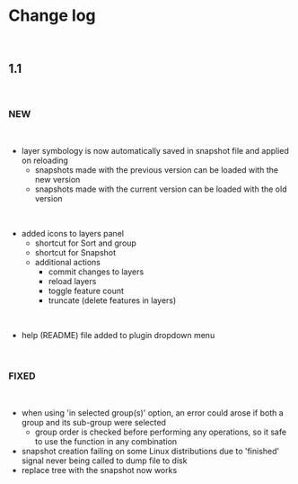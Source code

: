 # Change log
&nbsp;  
## 1.1
&nbsp;  
###  NEW
&nbsp;  
- layer symbology is now automatically saved in snapshot file and applied on reloading  
    + snapshots made with the previous version can be loaded with the new version  
    + snapshots made with the current version can be loaded with the old version  
<!-- -->
&nbsp;  
- added icons to layers panel
    + shortcut for Sort and group
    + shortcut for Snapshot
    + additional actions
        - commit changes to layers
        - reload layers
        - toggle feature count
        - truncate (delete features in layers)
<!-- -->
&nbsp;   
- help (README) file added to plugin dropdown menu   
<!-- -->
&nbsp;  
### FIXED
&nbsp;
- when using 'in selected group(s)' option, an error could arose if both a group and its sub-group were selected
    + group order is checked before performing any operations, so it safe to use the function in any combination
- snapshot creation failing on some Linux distributions due to 'finished' signal never being called to dump file to disk
- replace tree with the snapshot now works